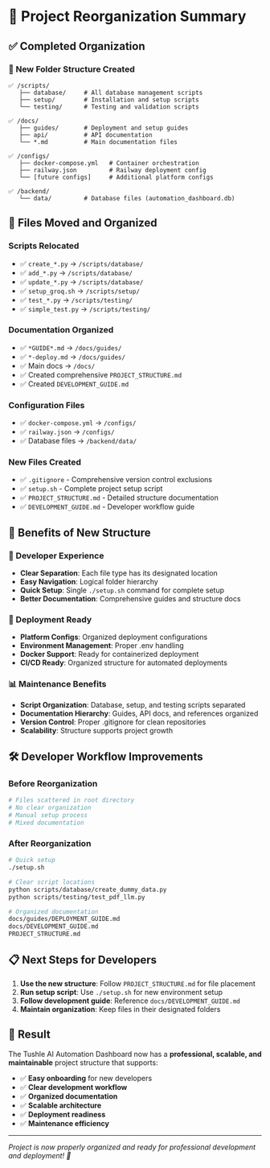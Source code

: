 # 🎯 Project Reorganization Summary

## ✅ Completed Organization

### 📁 New Folder Structure Created

```
✅ /scripts/
   ├── database/     # All database management scripts
   ├── setup/        # Installation and setup scripts  
   └── testing/      # Testing and validation scripts

✅ /docs/
   ├── guides/       # Deployment and setup guides
   ├── api/          # API documentation
   └── *.md          # Main documentation files

✅ /configs/
   ├── docker-compose.yml   # Container orchestration
   ├── railway.json         # Railway deployment config
   └── [future configs]     # Additional platform configs

✅ /backend/
   └── data/         # Database files (automation_dashboard.db)
```

## 🔄 Files Moved and Organized

### Scripts Relocated
- ✅ `create_*.py` → `/scripts/database/`
- ✅ `add_*.py` → `/scripts/database/`  
- ✅ `update_*.py` → `/scripts/database/`
- ✅ `setup_groq.sh` → `/scripts/setup/`
- ✅ `test_*.py` → `/scripts/testing/`
- ✅ `simple_test.py` → `/scripts/testing/`

### Documentation Organized
- ✅ `*GUIDE*.md` → `/docs/guides/`
- ✅ `*-deploy.md` → `/docs/guides/`
- ✅ Main docs → `/docs/`
- ✅ Created comprehensive `PROJECT_STRUCTURE.md`
- ✅ Created `DEVELOPMENT_GUIDE.md`

### Configuration Files
- ✅ `docker-compose.yml` → `/configs/`
- ✅ `railway.json` → `/configs/`
- ✅ Database files → `/backend/data/`

### New Files Created
- ✅ `.gitignore` - Comprehensive version control exclusions
- ✅ `setup.sh` - Complete project setup script
- ✅ `PROJECT_STRUCTURE.md` - Detailed structure documentation
- ✅ `DEVELOPMENT_GUIDE.md` - Developer workflow guide

## 🎯 Benefits of New Structure

### 🔧 Developer Experience
- **Clear Separation**: Each file type has its designated location
- **Easy Navigation**: Logical folder hierarchy
- **Quick Setup**: Single `./setup.sh` command for complete setup
- **Better Documentation**: Comprehensive guides and structure docs

### 🚀 Deployment Ready
- **Platform Configs**: Organized deployment configurations
- **Environment Management**: Proper .env handling
- **Docker Support**: Ready for containerized deployment
- **CI/CD Ready**: Organized structure for automated deployments

### 📊 Maintenance Benefits
- **Script Organization**: Database, setup, and testing scripts separated
- **Documentation Hierarchy**: Guides, API docs, and references organized
- **Version Control**: Proper .gitignore for clean repositories
- **Scalability**: Structure supports project growth

## 🛠️ Developer Workflow Improvements

### Before Reorganization
```bash
# Files scattered in root directory
# No clear organization
# Manual setup process
# Mixed documentation
```

### After Reorganization
```bash
# Quick setup
./setup.sh

# Clear script locations
python scripts/database/create_dummy_data.py
python scripts/testing/test_pdf_llm.py

# Organized documentation
docs/guides/DEPLOYMENT_GUIDE.md
docs/DEVELOPMENT_GUIDE.md
PROJECT_STRUCTURE.md
```

## 📋 Next Steps for Developers

1. **Use the new structure**: Follow `PROJECT_STRUCTURE.md` for file placement
2. **Run setup script**: Use `./setup.sh` for new environment setup
3. **Follow development guide**: Reference `docs/DEVELOPMENT_GUIDE.md`
4. **Maintain organization**: Keep files in their designated folders

## 🎉 Result

The Tushle AI Automation Dashboard now has a **professional, scalable, and maintainable** project structure that supports:

- ✅ **Easy onboarding** for new developers
- ✅ **Clear development workflow**  
- ✅ **Organized documentation**
- ✅ **Scalable architecture**
- ✅ **Deployment readiness**
- ✅ **Maintenance efficiency**

---

*Project is now properly organized and ready for professional development and deployment! 🚀*
